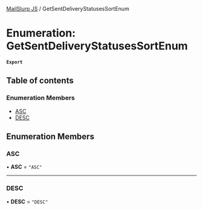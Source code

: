 [MailSlurp JS](../README.md) / GetSentDeliveryStatusesSortEnum

# Enumeration: GetSentDeliveryStatusesSortEnum

**`Export`**

## Table of contents

### Enumeration Members

- [ASC](GetSentDeliveryStatusesSortEnum.md#asc)
- [DESC](GetSentDeliveryStatusesSortEnum.md#desc)

## Enumeration Members

### ASC

• **ASC** = ``"ASC"``

___

### DESC

• **DESC** = ``"DESC"``
